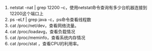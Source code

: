1. netstat -nat | grep 12200 –c，使用netstat命令查询有多少台机器连接到12200这个端口上
2. ps -eLf | grep java -c，ps命令查看线程数
3. cat /proc/net/dev，查看网络流量。
4. cat /proc/loadavg，查看负载情况
5. cat /proc/meminfo，查看系统内存情况
6. cat /proc/stat ，查看CPU的利用率。

                     
